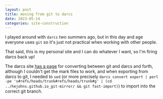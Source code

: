 ```yaml
---
layout: post
title: moving from git to darcs
date: 2023-05-14
categories: site-construction
---
```

I played around with `darcs` two summers ago,
but in this day and age everyone uses `git` so it's just not practical when working with other people.

That said, this is my personal site and I can do whatever I want, so I'm firing darcs back up!

The darcs site [has a page](http://darcs.net/Using/Convert) for converting between git and darcs and forth,
although I couldn't get the mark files to work,
and when exporting from darcs to git,
I needed to `sed` (or more precisely  `darcs convert export | perl -pe 's#refs/heads/trunk#refs/heads/trunk#g' | (cd ../hejohns.github.io_git-mirror/ && git fast-import)`)
to import into the correct git branch.

